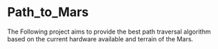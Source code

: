 # Path_to_Mars
The Following project aims to provide the best path traversal algorithm based on the current hardware available and terrain of the Mars.
